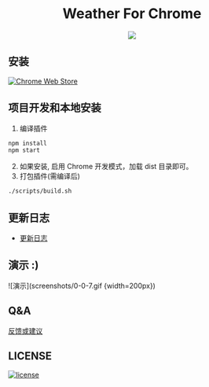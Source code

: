 <h1 align="center">Weather For Chrome</h1>
<p align="center"><img src="screenshots/weather-chrome.png"/></p>

## 安装
[![Chrome Web Store](https://img.shields.io/badge/Chrome%20Web%20Store-v0.2.0-brightgreen.svg)](https://chrome.google.com/webstore/detail/weather/ibieofighcnndjcjchdahdiacjpmkhgf)

## 项目开发和本地安装
1. 编译插件
```bash
npm install
npm start
```
2. 如果安装, 启用 Chrome 开发模式，加载 dist 目录即可。
3. 打包插件(需编译后)
```bash
./scripts/build.sh
```

## 更新日志
- [更新日志](CHANGELOG.md)

## 演示 :)
![演示](screenshots/0-0-7.gif {width=200px})

## Q&A
[反馈或建议](https://github.com/hocgin/WeatherForChrome/issues/new)

## LICENSE
[![license](https://img.shields.io/github/license/mashape/apistatus.svg?style=flat-square)](/LICENSE)
